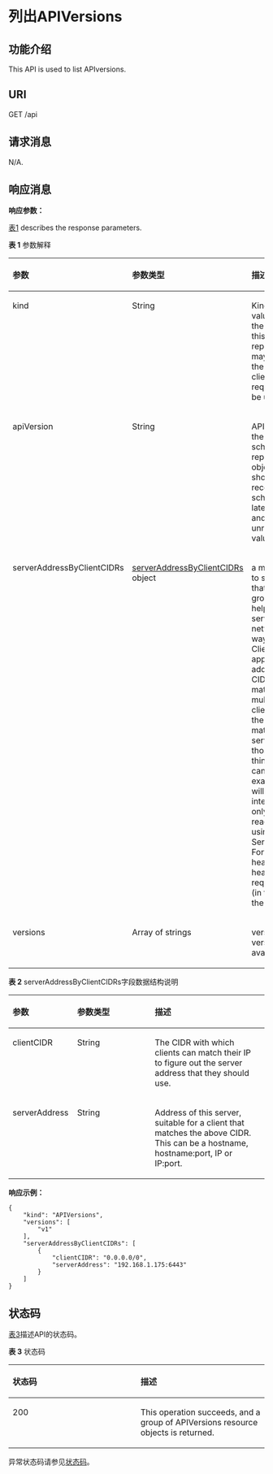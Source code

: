 # 列出APIVersions<a name="cce_02_0186"></a>

## 功能介绍<a name="section53754776"></a>

This API is used to list APIversions.

## URI<a name="section14030938"></a>

GET /api

## 请求消息<a name="section59169584"></a>

N/A.

## 响应消息<a name="section62764209"></a>

**响应参数：**

[表1](#d0e45702)  describes the response parameters.

**表 1**  参数解释

<a name="d0e45702"></a>
<table><thead align="left"><tr id="row37210166"><th class="cellrowborder" valign="top" width="25%" id="mcps1.2.4.1.1"><p id="p61233436"><a name="p61233436"></a><a name="p61233436"></a>参数</p>
</th>
<th class="cellrowborder" valign="top" width="30%" id="mcps1.2.4.1.2"><p id="p60961283"><a name="p60961283"></a><a name="p60961283"></a>参数类型</p>
</th>
<th class="cellrowborder" valign="top" width="45%" id="mcps1.2.4.1.3"><p id="p38916882"><a name="p38916882"></a><a name="p38916882"></a>描述</p>
</th>
</tr>
</thead>
<tbody><tr id="row65259762"><td class="cellrowborder" valign="top" width="25%" headers="mcps1.2.4.1.1 "><p id="p51549387"><a name="p51549387"></a><a name="p51549387"></a>kind</p>
</td>
<td class="cellrowborder" valign="top" width="30%" headers="mcps1.2.4.1.2 "><p id="p14750788"><a name="p14750788"></a><a name="p14750788"></a>String</p>
</td>
<td class="cellrowborder" valign="top" width="45%" headers="mcps1.2.4.1.3 "><p id="p53963141"><a name="p53963141"></a><a name="p53963141"></a>Kind is a string value representing the REST resource this object represents. Servers may infer this from the endpoint the client submits requests to. Cannot be updated.</p>
</td>
</tr>
<tr id="row15906224"><td class="cellrowborder" valign="top" width="25%" headers="mcps1.2.4.1.1 "><p id="p13335793"><a name="p13335793"></a><a name="p13335793"></a>apiVersion</p>
</td>
<td class="cellrowborder" valign="top" width="30%" headers="mcps1.2.4.1.2 "><p id="p6457487"><a name="p6457487"></a><a name="p6457487"></a>String</p>
</td>
<td class="cellrowborder" valign="top" width="45%" headers="mcps1.2.4.1.3 "><p id="p53294449"><a name="p53294449"></a><a name="p53294449"></a>APIVersion defines the versioned schema of this representation of an object. Servers should convert recognized schemas to the latest internal value, and may reject unrecognized values.</p>
</td>
</tr>
<tr id="row9888000"><td class="cellrowborder" valign="top" width="25%" headers="mcps1.2.4.1.1 "><p id="p62730499"><a name="p62730499"></a><a name="p62730499"></a>serverAddressByClientCIDRs</p>
</td>
<td class="cellrowborder" valign="top" width="30%" headers="mcps1.2.4.1.2 "><p id="p48005696"><a name="p48005696"></a><a name="p48005696"></a><a href="#d0e45762">serverAddressByClientCIDRs</a> object</p>
</td>
<td class="cellrowborder" valign="top" width="45%" headers="mcps1.2.4.1.3 "><p id="p32434503"><a name="p32434503"></a><a name="p32434503"></a>a map of client CIDR to server address that is serving this group. This is to help clients reach servers in the most network-efficient way possible. Clients can use the appropriate server address as per the CIDR that they match. In case of multiple matches, clients should use the longest matching CIDR. The server returns only those CIDRs that it thinks that the client can match. For example: the master will return an internal IP CIDR only, if the client reaches the server using an internal IP. Server looks at X-Forwarded-For header or X-Real-Ip header or request.RemoteAddr (in that order) to get the client IP.</p>
</td>
</tr>
<tr id="row23475074"><td class="cellrowborder" valign="top" width="25%" headers="mcps1.2.4.1.1 "><p id="p22432856"><a name="p22432856"></a><a name="p22432856"></a>versions</p>
</td>
<td class="cellrowborder" valign="top" width="30%" headers="mcps1.2.4.1.2 "><p id="p5122054"><a name="p5122054"></a><a name="p5122054"></a>Array of strings</p>
</td>
<td class="cellrowborder" valign="top" width="45%" headers="mcps1.2.4.1.3 "><p id="p12233269"><a name="p12233269"></a><a name="p12233269"></a>versions are the api versions that are available.</p>
</td>
</tr>
</tbody>
</table>

**表 2**  serverAddressByClientCIDRs字段数据结构说明

<a name="d0e45762"></a>
<table><thead align="left"><tr id="row41026198"><th class="cellrowborder" valign="top" width="25.252525252525253%" id="mcps1.2.4.1.1"><p id="p34787743"><a name="p34787743"></a><a name="p34787743"></a>参数</p>
</th>
<th class="cellrowborder" valign="top" width="30.303030303030305%" id="mcps1.2.4.1.2"><p id="p66343833"><a name="p66343833"></a><a name="p66343833"></a>参数类型</p>
</th>
<th class="cellrowborder" valign="top" width="44.44444444444445%" id="mcps1.2.4.1.3"><p id="p5141420"><a name="p5141420"></a><a name="p5141420"></a>描述</p>
</th>
</tr>
</thead>
<tbody><tr id="row13801855"><td class="cellrowborder" valign="top" width="25.252525252525253%" headers="mcps1.2.4.1.1 "><p id="p44208442"><a name="p44208442"></a><a name="p44208442"></a>clientCIDR</p>
</td>
<td class="cellrowborder" valign="top" width="30.303030303030305%" headers="mcps1.2.4.1.2 "><p id="p24114054"><a name="p24114054"></a><a name="p24114054"></a>String</p>
</td>
<td class="cellrowborder" valign="top" width="44.44444444444445%" headers="mcps1.2.4.1.3 "><p id="p7081354"><a name="p7081354"></a><a name="p7081354"></a>The CIDR with which clients can match their IP to figure out the server address that they should use.</p>
</td>
</tr>
<tr id="row63732193"><td class="cellrowborder" valign="top" width="25.252525252525253%" headers="mcps1.2.4.1.1 "><p id="p62034029"><a name="p62034029"></a><a name="p62034029"></a>serverAddress</p>
</td>
<td class="cellrowborder" valign="top" width="30.303030303030305%" headers="mcps1.2.4.1.2 "><p id="p58700486"><a name="p58700486"></a><a name="p58700486"></a>String</p>
</td>
<td class="cellrowborder" valign="top" width="44.44444444444445%" headers="mcps1.2.4.1.3 "><p id="p57118931"><a name="p57118931"></a><a name="p57118931"></a>Address of this server, suitable for a client that matches the above CIDR. This can be a hostname, hostname:port, IP or IP:port.</p>
</td>
</tr>
</tbody>
</table>

**响应示例：**

```
{
    "kind": "APIVersions",
    "versions": [
        "v1"
    ],
    "serverAddressByClientCIDRs": [
        {
            "clientCIDR": "0.0.0.0/0",
            "serverAddress": "192.168.1.175:6443"
        }
    ]
}
```

## 状态码<a name="section28006976"></a>

[表3](#d0e45813)描述API的状态码。

**表 3**  状态码

<a name="d0e45813"></a>
<table><thead align="left"><tr id="row54035152"><th class="cellrowborder" valign="top" width="50%" id="mcps1.2.3.1.1"><p id="p14771200"><a name="p14771200"></a><a name="p14771200"></a>状态码</p>
</th>
<th class="cellrowborder" valign="top" width="50%" id="mcps1.2.3.1.2"><p id="p55616532"><a name="p55616532"></a><a name="p55616532"></a>描述</p>
</th>
</tr>
</thead>
<tbody><tr id="row8645237"><td class="cellrowborder" valign="top" width="50%" headers="mcps1.2.3.1.1 "><p id="p29175562"><a name="p29175562"></a><a name="p29175562"></a>200</p>
</td>
<td class="cellrowborder" valign="top" width="50%" headers="mcps1.2.3.1.2 "><p id="p14410299"><a name="p14410299"></a><a name="p14410299"></a>This operation succeeds, and a group of APIVersions resource objects is returned.</p>
</td>
</tr>
</tbody>
</table>

异常状态码请参见[状态码](状态码.md)。


